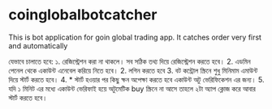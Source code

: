 ﻿# coinglobalbotcatcher
This is bot application for goin global trading app. It catches order very first and automatically 

যেভাবে চালাতে হবে: 
১. রেজিস্ট্রেশন করা না থাকলে। সব সঠিক তথ্য দিয়ে রেজিস্ট্রেশন করতে হবে।
2. এডমিন পেনেল থেকে একাউন্ট এনেবেল করিয়ে নিতে হবে।
2. লগিন করতে হবে
3. বট কন্ট্রোল স্ক্রিনে শুধু মিনিমাম এমাউন্ট দিয়ে স্টার্ট করতে হবে।
4. * স্টার্ট হওয়ার পর কিছু ক্ষন অপেক্ষা করতে হবে একাউন্ট অটু ভেরিফিকেশন এর জন্য।
5. যদি ১ মিনিট এর মধ্যে একাউন্ট ভেরিফাই হয়ে অটুমেটিক buy স্ক্রিনে না আসে তাহলে ২টা অ্যাপ ক্লোজ করে আবার স্টার্ট করতে হবে।